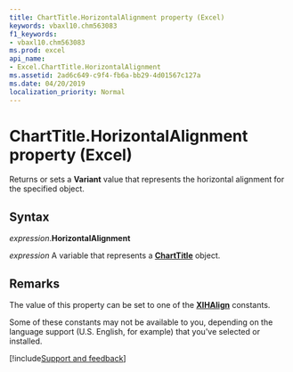 ```yaml
---
title: ChartTitle.HorizontalAlignment property (Excel)
keywords: vbaxl10.chm563083
f1_keywords:
- vbaxl10.chm563083
ms.prod: excel
api_name:
- Excel.ChartTitle.HorizontalAlignment
ms.assetid: 2ad6c649-c9f4-fb6a-bb29-4d01567c127a
ms.date: 04/20/2019
localization_priority: Normal
---
```



# ChartTitle.HorizontalAlignment property (Excel)

Returns or sets a **Variant** value that represents the horizontal alignment for the specified object.


## Syntax

_expression_.**HorizontalAlignment**

_expression_ A variable that represents a **[ChartTitle](Excel.ChartTitle(object).md)** object.


## Remarks

The value of this property can be set to one of the **[XlHAlign](excel.xlhalign.md)** constants.

Some of these constants may not be available to you, depending on the language support (U.S. English, for example) that you've selected or installed.




[!include[Support and feedback](~/includes/feedback-boilerplate.md)]